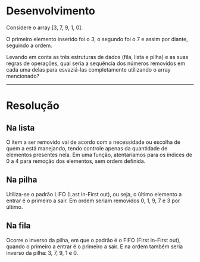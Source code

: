# Desenvolvimento

Considere o array [3, 7, 9, 1, 0].

O primeiro elemento inserido foi o 3, o segundo foi o 7 e assim por diante, seguindo a ordem.

Levando em conta as três estruturas de dados (fila, lista e pilha) e as suas regras de operações, 
qual seria a sequência dos números removidos em cada uma delas para esvaziá-las completamente utilizando o array mencionado?

---

# Resolução

## Na lista
O item a ser removido vai de acordo com a necessidade ou escolha de quem a está manejando, tendo controle apenas da quantidade de
elementos presentes nela. Em uma função, atentaríamos para os índices de 0 a 4 para remoção dos elementos, sem ordem definida.

## Na pilha
Utiliza-se o padrão LIFO (Last in-First out), ou seja, o último elemento a entrar é o primeiro a sair. Em ordem seriam removidos
0, 1, 9, 7 e 3 por último.

## Na fila
Ocorre o inverso da pilha, em que o padrão é o FIFO (First in-First out), quando o primeiro a entrar é o primeiro a sair. E na ordem
também seria inverso da pilha: 3, 7, 9, 1 e 0.
